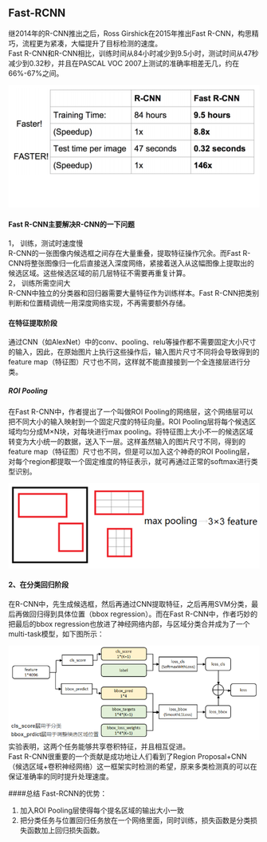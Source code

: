 ## Fast-RCNN

继2014年的R-CNN推出之后，Ross Girshick在2015年推出Fast R-CNN，构思精巧，流程更为紧凑，大幅提升了目标检测的速度。  
Fast R-CNN和R-CNN相比，训练时间从84小时减少到9.5小时，测试时间从47秒减少到0.32秒，并且在PASCAL VOC 2007上测试的准确率相差无几，约在66%-67%之间。

![](/assets/RCNN_FastRCNN_time_Compare.png)

#### Fast R-CNN主要解决R-CNN的一下问题

1， 训练，测试时速度慢  
R-CNN的一张图像内候选框之间存在大量重叠，提取特征操作冗余。而Fast R-CNN将整张图像归一化后直接送入深度网络，紧接着送入从这幅图像上提取出的候选区域。这些候选区域的前几层特征不需要再重复计算。  
2， 训练所需空间大  
R-CNN中独立的分类器和回归器需要大量特征作为训练样本。Fast R-CNN把类别判断和位置精调统一用深度网络实现，不再需要额外存储。

#### 在特征提取阶段

通过CNN（如AlexNet）中的conv、pooling、relu等操作都不需要固定大小尺寸的输入，因此，在原始图片上执行这些操作后，输入图片尺寸不同将会导致得到的feature map（特征图）尺寸也不同，这样就不能直接接到一个全连接层进行分类。

##### ROI Pooling

在Fast R-CNN中，作者提出了一个叫做ROI Pooling的网络层，这个网络层可以把不同大小的输入映射到一个固定尺度的特征向量。ROI Pooling层将每个候选区域均匀分成M×N块，对每块进行max pooling。将特征图上大小不一的候选区域转变为大小统一的数据，送入下一层。这样虽然输入的图片尺寸不同，得到的feature map（特征图）尺寸也不同，但是可以加入这个神奇的ROI Pooling层，对每个region都提取一个固定维度的特征表示，就可再通过正常的softmax进行类型识别。

![](/assets/Fast_RCNN_ROI_Pooling.png)

#### 2、在分类回归阶段

在R-CNN中，先生成候选框，然后再通过CNN提取特征，之后再用SVM分类，最后再做回归得到具体位置（bbox regression）。而在Fast R-CNN中，作者巧妙的把最后的bbox regression也放进了神经网络内部，与区域分类合并成为了一个multi-task模型，如下图所示：  

![](/assets/FASTRCNN_bbox_regression.png)  
实验表明，这两个任务能够共享卷积特征，并且相互促进。   
Fast R-CNN很重要的一个贡献是成功地让人们看到了Region Proposal+CNN（候选区域+卷积神经网络）这一框架实时检测的希望，原来多类检测真的可以在保证准确率的同时提升处理速度。  

####总结
Fast-RCNN的优势：
1. 加入ROI Pooling层使得每个提名区域的输出大小一致  
2. 把分类任务与位置回归任务放在一个网络里面，同时训练，损失函数是分类损失函数加上回归损失函数。  

